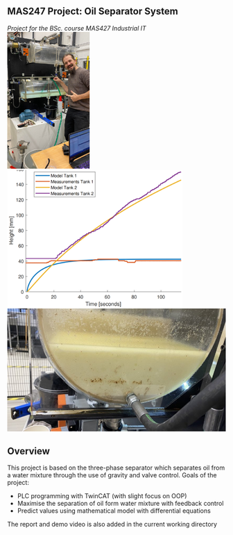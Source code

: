 ## MAS247 Project: Oil Separator System

*Project for the BSc. course MAS427 Industrial IT*
 \
<img src="Siphon.jpg" alt="drawing" width="190"/>
<img src="MathModel.png" alt="drawing" width="405"/>
<img src="Results.jpg" alt="drawing" width="600"/>


## Overview

This project is based on the three-phase separator which 
separates oil from a water mixture through the use of gravity 
and valve control. Goals of the project:

- PLC programming with TwinCAT (with slight focus on OOP)
- Maximise the separation of oil form water mixture with feedback control
- Predict values using mathematical model with differential equations

The report and demo video is also added in the current working directory
